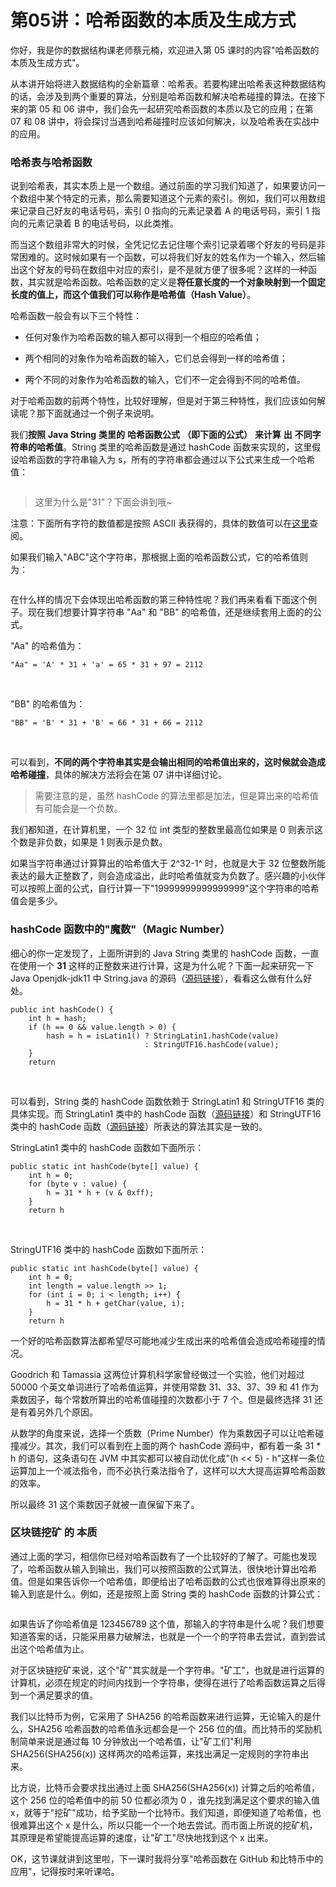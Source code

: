 # 第05讲：哈希函数的本质及生成方式

你好，我是你的数据结构课老师蔡元楠，欢迎进入第 05 课时的内容"哈希函数的本质及生成方式"。  

从本讲开始将进入数据结构的全新篇章：哈希表。若要构建出哈希表这种数据结构的话，会涉及到两个重要的算法，分别是哈希函数和解决哈希碰撞的算法。在接下来的第 05 和 06 讲中，我们会先一起研究哈希函数的本质以及它的应用；在第 07 和 08 讲中，将会探讨当遇到哈希碰撞时应该如何解决，以及哈希表在实战中的应用。

### 哈希表与哈希函数

说到哈希表，其实本质上是一个数组。通过前面的学习我们知道了，如果要访问一个数组中某个特定的元素，那么需要知道这个元素的索引。例如，我们可以用数组来记录自己好友的电话号码，索引 0 指向的元素记录着 A 的电话号码，索引 1 指向的元素记录着 B 的电话号码，以此类推。

而当这个数组非常大的时候，全凭记忆去记住哪个索引记录着哪个好友的号码是非常困难的。这时候如果有一个函数，可以将我们好友的姓名作为一个输入，然后输出这个好友的号码在数组中对应的索引，是不是就方便了很多呢？这样的一种函数，其实就是哈希函数。哈希函数的定义是**将任意长度的一个对象映射到一个固定长度的值上，而这个值我们可以称作是哈希值（Hash Value）**。

哈希函数一般会有以下三个特性：

* 任何对象作为哈希函数的输入都可以得到一个相应的哈希值；

* 两个相同的对象作为哈希函数的输入，它们总会得到一样的哈希值；

* 两个不同的对象作为哈希函数的输入，它们不一定会得到不同的哈希值。

对于哈希函数的前两个特性，比较好理解，但是对于第三种特性，我们应该如何解读呢？那下面就通过一个例子来说明。

我们**按照** **Java String** **类里的** **哈希函数公式** **（即下面的公式）** **来计算** **出** **不同字符串的哈希值**。String 类里的哈希函数是通过 hashCode 函数来实现的，这里假设哈希函数的字符串输入为 s，所有的字符串都会通过以下公式来生成一个哈希值：


<Image alt="" src="https://s0.lgstatic.com/i/image3/M01/5D/D1/Cgq2xl4JtemAJ6H1AAAepXiC-4o564.png"/> 

> 这里为什么是"31"？下面会讲到哦\~

注意：下面所有字符的数值都是按照 ASCII 表获得的，具体的数值可以在[这里](https://www.ascii-code.com/)查阅。

如果我们输入"ABC"这个字符串，那根据上面的哈希函数公式，它的哈希值则为：


<Image alt="" src="https://s0.lgstatic.com/i/image3/M01/5D/D1/CgpOIF4JtemAaZ5LAAAbQUu-prg387.png"/> 


在什么样的情况下会体现出哈希函数的第三种特性呢？我们再来看看下面这个例子。现在我们想要计算字符串 "Aa" 和 "BB" 的哈希值，还是继续套用上面的的公式。

"Aa" 的哈希值为：

```
"Aa" = 'A' * 31 + 'a' = 65 * 31 + 97 = 2112
```

<br />

"BB" 的哈希值为：

```
"BB" = 'B' * 31 + 'B' = 66 * 31 + 66 = 2112
```

<br />

可以看到，**不同的两个字符串其实是会输出相同的哈希值出来的，这时候就会造成哈希碰撞**，具体的解决方法将会在第 07 讲中详细讨论。

> 需要注意的是，虽然 hashCode 的算法里都是加法，但是算出来的哈希值有可能会是一个负数。

我们都知道，在计算机里，一个 32 位 int 类型的整数里最高位如果是 0 则表示这个数是非负数，如果是 1 则表示是负数。

如果当字符串通过计算算出的哈希值大于 2^32-1^ 时，也就是大于 32 位整数所能表达的最大正整数了，则会造成溢出，此时哈希值就变为负数了。感兴趣的小伙伴可以按照上面的公式，自行计算一下"19999999999999999"这个字符串的哈希值会是多少。

### **hashCode** **函数中的"魔数"（Magic Number）**

细心的你一定发现了，上面所讲到的 Java String 类里的 hashCode 函数，一直在使用一个 **31** 这样的正整数来进行计算，这是为什么呢？下面一起来研究一下 Java Openjdk-jdk11 中 String.java 的源码（[源码链接](https://github.com/AdoptOpenJDK/openjdk-jdk11/blob/f0ef2826d2116f4e0c0ed21f8d54fe9d0706504e/src/java.base/share/classes/java/lang/String.java#L1501)），看看这么做有什么好处。

```
public int hashCode() {
    int h = hash;
    if (h == 0 && value.length > 0) {
        hash = h = isLatin1() ? StringLatin1.hashCode(value)
                              : StringUTF16.hashCode(value);
    }
    return
```

<br />

可以看到，String 类的 hashCode 函数依赖于 StringLatin1 和 StringUTF16 类的具体实现。而 StringLatin1 类中的 hashCode 函数（[源码链接](https://github.com/AdoptOpenJDK/openjdk-jdk11/blob/999dbd4192d0f819cb5224f26e9e7fa75ca6f289/src/java.base/share/classes/java/lang/StringLatin1.java#L193)）和 StringUTF16 类中的 hashCode 函数（[源码链接](https://github.com/AdoptOpenJDK/openjdk-jdk11/blob/999dbd4192d0f819cb5224f26e9e7fa75ca6f289/src/java.base/share/classes/java/lang/StringUTF16.java#L346)）所表达的算法其实是一致的。

StringLatin1 类中的 hashCode 函数如下面所示：

```
public static int hashCode(byte[] value) {
    int h = 0;
    for (byte v : value) {
        h = 31 * h + (v & 0xff);
    }
    return h
```

<br />

StringUTF16 类中的 hashCode 函数如下面所示：

```
public static int hashCode(byte[] value) {
    int h = 0;
    int length = value.length >> 1;
    for (int i = 0; i < length; i++) {
        h = 31 * h + getChar(value, i);
    }
    return h
```

一个好的哈希函数算法都希望尽可能地减少生成出来的哈希值会造成哈希碰撞的情况。

Goodrich 和 Tamassia 这两位计算机科学家曾经做过一个实验，他们对超过 50000 个英文单词进行了哈希值运算，并使用常数 31、33、37、39 和 41 作为乘数因子，每个常数所算出的哈希值碰撞的次数都小于 7 个。但是最终选择 31 还是有着另外几个原因。

从数学的角度来说，选择一个质数（Prime Number）作为乘数因子可以让哈希碰撞减少。其次，我们可以看到在上面的两个 hashCode 源码中，都有着一条 31 \* h 的语句，这条语句在 JVM 中其实都可以被自动优化成"(h \<\< 5) - h"这样一条位运算加上一个减法指令，而不必执行乘法指令了，这样可以大大提高运算哈希函数的效率。

所以最终 31 这个乘数因子就被一直保留下来了。

### **区块链挖矿** **的** **本质**

通过上面的学习，相信你已经对哈希函数有了一个比较好的了解了。可能也发现了，哈希函数从输入到输出，我们可以按照函数的公式算法，很快地计算出哈希值。但是如果告诉你一个哈希值，即便给出了哈希函数的公式也很难算得出原来的输入到底是什么。例如，还是按照上面 String 类的 hashCode 函数的计算公式：


<Image alt="" src="https://s0.lgstatic.com/i/image3/M01/5D/D1/Cgq2xl4JtemAJ6H1AAAepXiC-4o564.png"/> 


如果告诉了你哈希值是 123456789 这个值，那输入的字符串是什么呢？我们想要知道答案的话，只能采用暴力破解法，也就是一个一个的字符串去尝试，直到尝试出这个哈希值为止。

对于区块链挖矿来说，这个"矿"其实就是一个字符串。"矿工"，也就是进行运算的计算机，必须在规定的时间内找到一个字符串，使得在进行了哈希函数运算之后得到一个满足要求的值。

我们以比特币为例，它采用了 SHA256 的哈希函数来进行运算，无论输入的是什么，SHA256 哈希函数的哈希值永远都会是一个 256 位的值。而比特币的奖励机制简单来说是通过每 10 分钟放出一个哈希值，让"矿工们"利用 SHA256(SHA256(x)) 这样两次的哈希运算，来找出满足一定规则的字符串出来。

比方说，比特币会要求找出通过上面 SHA256(SHA256(x)) 计算之后的哈希值，这个 256 位的哈希值中的前 50 位都必须为 0 ，谁先找到满足这个要求的输入值 x，就等于"挖矿"成功，给予奖励一个比特币。我们知道，即便知道了哈希值，也很难算出这个 x 是什么，所以只能一个一个地去尝试。而市面上所说的挖矿机，其原理是希望能提高运算的速度，让"矿工"尽快地找到这个 x 出来。

OK，这节课就讲到这里啦，下一课时我将分享"哈希函数在 GitHub 和比特币中的应用"，记得按时来听课哈。


